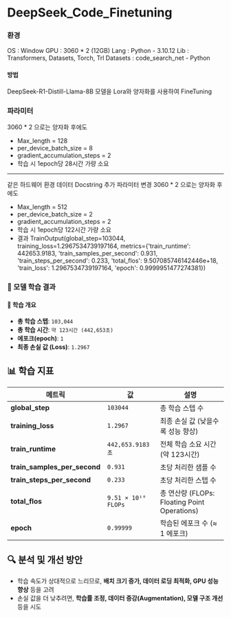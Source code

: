 # DeepSeek_Code_Finetuning

### 환경
OS : Window
GPU : 3060 * 2 (12GB)
Lang : Python - 3.10.12
Lib : Transformers, Datasets, Torch, Trl
Datasets : code_search_net - Python

#### 방법
DeepSeek-R1-Distill-Llama-8B 모델을 Lora와 양자화를 사용하여 FineTuning

### 파라미터
3060 * 2 으로는 양자화 후에도 
* Max_length = 128
* per_device_batch_size = 8
* gradient_accumulation_steps = 2
* 학습 시 1epoch당 28시간 가량 소요

---

같은 하드웨어 환경 데이터 Docstring 추가 파라미터 변경
3060 * 2 으로는 양자화 후에도 
* Max_length = 512
* per_device_batch_size = 2
* gradient_accumulation_steps = 2
* 학습 시 1epoch당 122시간 가량 소요
* 결과 TrainOutput(global_step=103044, training_loss=1.2967534739197164, metrics={'train_runtime': 442653.9183, 'train_samples_per_second': 0.931, 'train_steps_per_second': 0.233, 'total_flos': 9.507085746142446e+18, 'train_loss': 1.2967534739197164, 'epoch': 0.9999951477274381})

### 🚀 모델 학습 결과

#### 📌 학습 개요  
- **총 학습 스텝**: `103,044`  
- **총 학습 시간**: `약 123시간 (442,653초)`  
- **에포크(epoch)**: `1`  
- **최종 손실 값 (Loss)**: `1.2967`  

## 📊 학습 지표  

| 메트릭 | 값 | 설명 |
|--------|--------------------------|-----------------------------------------------|
| **global_step** | `103044` | 총 학습 스텝 수 |
| **training_loss** | `1.2967` | 최종 손실 값 (낮을수록 성능 향상) |
| **train_runtime** | `442,653.9183 초` | 전체 학습 소요 시간 (약 123시간) |
| **train_samples_per_second** | `0.931` | 초당 처리한 샘플 수 |
| **train_steps_per_second** | `0.233` | 초당 처리한 스텝 수 |
| **total_flos** | `9.51 × 10¹⁸ FLOPs` | 총 연산량 (FLOPs: Floating Point Operations) |
| **epoch** | `0.99999` | 학습된 에포크 수 (≈ 1 에포크) |

## 🔍 분석 및 개선 방안  
- 학습 속도가 상대적으로 느리므로, **배치 크기 증가, 데이터 로딩 최적화, GPU 성능 향상** 등을 고려
- 손실 값을 더 낮추려면, **학습률 조정, 데이터 증강(Augmentation), 모델 구조 개선** 등을 시도 
